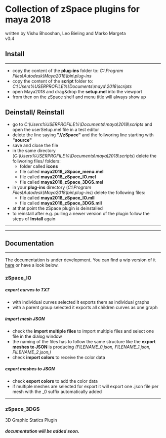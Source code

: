 # Collection of zSpace plugins for maya 2018
written by Vishu Bhooshan, Leo Bieling and Marko Margeta <br>
v0.4
## Install
---
* copy the content of the **plug-ins** folder to: *C:\Program Files\Autodesk\Maya2018\bin\plug-ins*
* copy the content of the **script** folder to: *C:\Users\%USERPROFILE%\Documents\maya\2018\scripts*
* open Maya2018 and drag&drop the **setup.mel** into the viewport
* from then on the zSpace shelf and menu title will always show up

## Deinstall/ Reinstall

* go to *C:\Users\%USERPROFILE%\Documents\maya\2018\scripts* and open the userSetup.mel file in a test editor
* delete the line saying **"//zSpace"** and the follworing line starting with **"source"**
* save and close the file
* in the same directory (*C:\Users\%USERPROFILE%\Documents\maya\2018\scripts*) delete the follworing files/ folders:
  * folder called **icons**
  * file called **maya2018_zSpace_menu.mel**
  * file called **maya2018_zSpace_IO.mel**
  * file called **maya2018_zSpace_3DGS.mel**
* in your **plug-ins** directory (*C:\Program Files\Autodesk\Maya2018\bin\plug-ins*) delete the following files:
  * file called **maya2018_zSpace_IO.mll**
  * file called **maya2018_zSpace_3DGS.mll**
* at that point the zSpace plugin is deinstalled
* to reinstall after e.g. pulling a newer version of the plugin follow the steps of **Install** again
---
---
## Documentation
---
The documentation is under development. You can find a wip version of it [here](https://gitzhcode.github.io/ZHCODE_toolsets_documentation/) or have a look below.
### zSpace_IO
##### export curves to TXT
* with individual curves selected it exports them as individual graphs
* with a parent group selected it exports all children curves as one graph
##### import mesh JSON
* check the **import multiple files** to import multiple files and select one file in the dialog window
* the naming of the files has to follow the same structure like the **export meshes to JSON** is producing _(FILENAME_0.json, FILENAME_1.json, FILENAME_2.json,)_
* check **import colors** to receive the color data
##### export meshes to JSON
* check **export colors** to add the color data
* if multiple meshes are selected for export it will export one .json file per mesh with the _0 suffix automatically added
---
### zSpace_3DGS
3D Graphic Statics Plugin
##### documentation will be added soon.